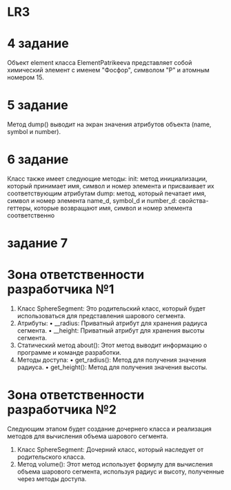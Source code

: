 # LR3
# 4 задание
Объект element класса ElementPatrikeeva представляет собой химический элемент с именем "Фосфор", символом "P" и атомным номером 15.
# 5 задание
Метод dump() выводит на экран значения атрибутов объекта (name, symbol и number).
# 6 задание
Класс также имеет следующие методы: init: метод инициализации, который принимает имя, символ и номер элемента и присваивает их соответствующим атрибутам dump: метод, который печатает имя, символ и номер элемента name_d, symbol_d и number_d: свойства-геттеры, которые возвращают имя, символ и номер элемента соответственно
# задание 7
# Зона ответственности разработчика №1 
1. Класс SphereSegment: Это родительский класс, который будет использоваться для представления шарового сегмента.
2. Атрибуты: • __radius: Приватный атрибут для хранения радиуса сегмента. • __height: Приватный атрибут для хранения высоты сегмента.
3. Статический метод about(): Этот метод выводит информацию о программе и команде разработки.
4. Методы доступа: • get_radius(): Метод для получения значения радиуса. • get_height(): Метод для получения значения высоты.

# Зона ответственности разработчика №2
Следующим этапом будет создание дочернего класса и реализация методов для вычисления объема шарового сегмента.
1. Класс SphereSegment: Дочерний класс, который наследует от родительского класса.
2. Метод volume(): Этот метод использует формулу для вычисления объема шарового сегмента, используя радиус и высоту, полученные через методы доступа.

